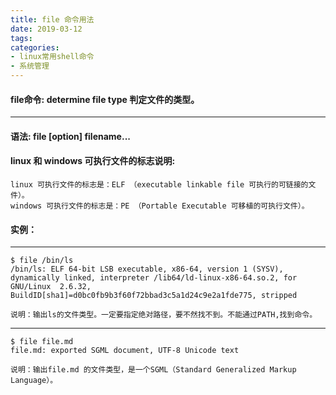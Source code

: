 ```yaml
---
title: file 命令用法
date: 2019-03-12
tags:
categories: 
- linux常用shell命令
- 系统管理
---
```

#### **file命令:**  **determine file type 判定文件的类型。**
---

<!-- more --> 
#### **语法:** **file [option] filename...**
#### **linux 和 windows 可执行文件的标志说明:**
	linux 可执行文件的标志是：ELF （executable linkable file 可执行的可链接的文件）。
	windows 可执行文件的标志是：PE （Portable Executable 可移植的可执行文件）。
#### **实例：** 
---
	$ file /bin/ls
	/bin/ls: ELF 64-bit LSB executable, x86-64, version 1 (SYSV), 
	dynamically linked, interpreter /lib64/ld-linux-x86-64.so.2, for GNU/Linux 	2.6.32,
	BuildID[sha1]=d0bc0fb9b3f60f72bbad3c5a1d24c9e2a1fde775, stripped

	说明：输出ls的文件类型。一定要指定绝对路径，要不然找不到。不能通过PATH,找到命令。

---
	$ file file.md 
	file.md: exported SGML document, UTF-8 Unicode text

	说明：输出file.md 的文件类型，是一个SGML（Standard Generalized Markup Language）。
